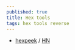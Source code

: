 ```yaml
---
published: true
title: Hex tools
tags: hex tools reverse
---
```

- [hexpeek](https://www.hexpeek.com/) / [HN](https://news.ycombinator.com/item?id=23761512)
